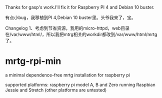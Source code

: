 
Thanks for gasp's work.I'll fix it for Raspberry PI 4 and Debian 10 buster.

有点小bug，我移植到PI 4,Debian 10 buster里。头爷我来了，宝。

Changelog
1、考虑到节省资源，我用的micro-httpd，web目录在/var/www/html/，所以我把mtrg相关的workdir都改到/var/www/html/mrtg了。



# mrtg-rpi-min
a minimal dependence-free mrtg installation for raspberry pi

supported platforms: raspberry pi model A, B and Zero running Raspbian Jessie and Stretch
(other platforms are untested)

